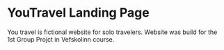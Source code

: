 # YouTravel Landing Page

You travel is fictional website for solo travelers.
Website was build for the 1st Group Projct in Vefskolinn course.
